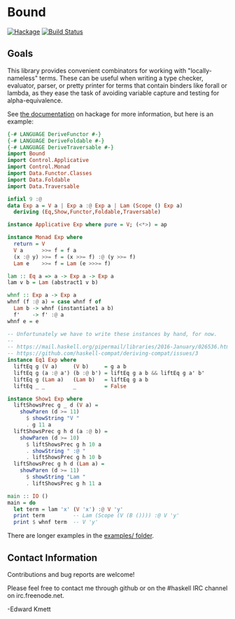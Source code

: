 Bound
=====

[![Hackage](https://img.shields.io/hackage/v/bound.svg)](https://hackage.haskell.org/package/bound) [![Build Status](https://secure.travis-ci.org/ekmett/bound.png?branch=master)](http://travis-ci.org/ekmett/bound)

Goals
-----

This library provides convenient combinators for working with "locally-nameless" terms. These can be useful
when writing a type checker, evaluator, parser, or pretty printer for terms that contain binders like forall
or lambda, as they ease the task of avoiding variable capture and testing for alpha-equivalence.

See [the documentation](http://hackage.haskell.org/package/bound) on hackage for more information, but here is an example:

```haskell
{-# LANGUAGE DeriveFunctor #-}
{-# LANGUAGE DeriveFoldable #-}
{-# LANGUAGE DeriveTraversable #-}
import Bound
import Control.Applicative
import Control.Monad
import Data.Functor.Classes
import Data.Foldable
import Data.Traversable

infixl 9 :@
data Exp a = V a | Exp a :@ Exp a | Lam (Scope () Exp a)
  deriving (Eq,Show,Functor,Foldable,Traversable)

instance Applicative Exp where pure = V; (<*>) = ap

instance Monad Exp where
  return = V
  V a      >>= f = f a
  (x :@ y) >>= f = (x >>= f) :@ (y >>= f)
  Lam e    >>= f = Lam (e >>>= f)

lam :: Eq a => a -> Exp a -> Exp a
lam v b = Lam (abstract1 v b)

whnf :: Exp a -> Exp a
whnf (f :@ a) = case whnf f of
  Lam b -> whnf (instantiate1 a b)
  f'    -> f' :@ a
whnf e = e

-- Unfortunately we have to write these instances by hand, for now.
--
-- https://mail.haskell.org/pipermail/libraries/2016-January/026536.html
-- https://github.com/haskell-compat/deriving-compat/issues/3
instance Eq1 Exp where
  liftEq g (V a)     (V b)     = g a b
  liftEq g (a :@ a') (b :@ b') = liftEq g a b && liftEq g a' b'
  liftEq g (Lam a)   (Lam b)   = liftEq g a b
  liftEq _ _         _         = False

instance Show1 Exp where
  liftShowsPrec g _ d (V a) =
    showParen (d >= 11)
      $ showString "V "
      . g 11 a
  liftShowsPrec g h d (a :@ b) =
    showParen (d >= 10)
      $ liftShowsPrec g h 10 a
      . showString " :@ "
      . liftShowsPrec g h 10 b
  liftShowsPrec g h d (Lam a) =
    showParen (d >= 11)
      $ showString "Lam "
      . liftShowsPrec g h 11 a

main :: IO ()
main = do
  let term = lam 'x' (V 'x') :@ V 'y'
  print term         -- Lam (Scope (V (B ()))) :@ V 'y'
  print $ whnf term  -- V 'y'
```

   There are longer examples in the [examples/ folder](https://github.com/ekmett/bound/tree/master/examples).

Contact Information
-------------------

Contributions and bug reports are welcome!

Please feel free to contact me through github or on the #haskell IRC channel on irc.freenode.net.

-Edward Kmett

